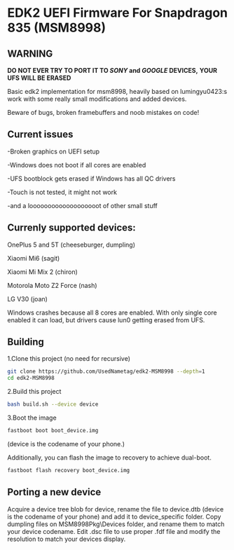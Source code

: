 # EDK2 UEFI Firmware For Snapdragon 835 (MSM8998)

## WARNING

**DO NOT EVER TRY TO PORT IT TO *SONY* and *GOOGLE* DEVICES,**
**YOUR UFS WILL BE ERASED**

Basic edk2 implementation for msm8998, heavily based on lumingyu0423:s work with some really small modifications and added devices.

Beware of bugs, broken framebuffers and noob mistakes on code!

## Current issues

-Broken graphics on UEFI setup

-Windows does not boot if all cores are enabled

-UFS bootblock gets erased if Windows has all QC drivers

-Touch is not tested, it might not work

-and a looooooooooooooooooot of other small stuff

## Currenly supported devices:

OnePlus 5 and 5T (cheeseburger, dumpling)

Xiaomi Mi6 (sagit)

Xiaomi Mi Mix 2 (chiron)

Motorola Moto Z2 Force (nash)

LG V30 (joan)


Windows crashes because all 8 cores are enabled. With only single core enabled it can load, but drivers cause lun0 getting erased from UFS.

## Building

1.Clone this project (no need for recursive)

```bash
git clone https://github.com/UsedNametag/edk2-MSM8998 --depth=1
cd edk2-MSM8998
```

2.Build this project

```bash
bash build.sh --device device
```

3.Boot the image

```bash
fastboot boot boot_device.img
```

(device is the codename of your phone.)

Additionally, you can flash the image to recovery to achieve dual-boot.

```bash
fastboot flash recovery boot_device.img
```

## Porting a new device

Acquire a device tree blob for device, rename the file to device.dtb (device is the codename of your phone) and add it to device_specific folder. Copy dumpling files on MSM8998Pkg\Devices folder, and rename them to match your device codename. Edit .dsc file to use proper .fdf file and modify the resolution to match your devices display.
